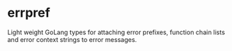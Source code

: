 # errpref
Light weight GoLang types for attaching error prefixes, function chain lists and error context strings to error messages.
